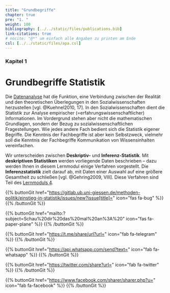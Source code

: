 ```yaml
---
title: "Grundbegriffe"
chapter: true
pre: "1. "
weight: 100
bibliography: [../../static/files/publications.bib]
link-citations: true
# nocite: "@*" um einfach alle Angaben zu printen am Ende
csl: [../../static/files/apa.csl]
---
```


### Kapitel  1

# Grundbegriffe Statistik

Die [Datenanalyse](../glossar/datenanalyse/index.html) hat die Funktion, eine Verbindung zwischen der Realität und den theoretischen Überlegungen in den Sozialwissenschaften herzustellen [vgl. @Kuehnel2010, 17]. In den Sozialwissenschaften dient die Statistik zur Analyse empirischer (=erfahrungswissenschaftlicher) Informationen. Im Vordergrund stehen aber nicht die mathematischen Grundlagen, sondern der Bezug zu sozialwissenschaftlichen Fragestellungen. Wie jedes andere Fach bedient sich die Statistik eigener Begriffe. Die Kenntnis der Fachbegriffe ist aber kein Selbstzweck, vielmehr soll die Kenntnis der Fachbegriffe Kommunikation von Wissensinhalten vereinfachen.

Wir unterscheiden zwischen **Deskriptiv-** und **Inferenz-Statistik**. Mit **deskriptiven Statistiken** werden vorliegende Daten beschrieben – dazu werden Ihnen in diesem Lernmodul einige Verfahren vorgestellt. Die **Inferenzstatistik** zielt darauf ab, mit Daten einer Auswahl auf eine größere Gesamtheit zu schließen [vgl. @Gehring2009, VIII]. Diese Verfahren sind Teil des [Lernmoduls 4](../../LM4/).

{{% buttonGit href="https://gitlab.ub.uni-giessen.de/methoden-politik/einstieg-in-statistik/issues/new?issue[title]=" icon="fas fa-bug" %}} {{% /buttonGit %}} 

{{% buttonGit href="mailto:?subject=Schau%20dir%20das%20mal%20an%3A%20" icon="fas fa-paper-plane" %}} {{% /buttonGit %}}

{{% buttonGit href="https://t.me/share/url?url=" icon="fab fa-telegram" %}} {{% /buttonGit %}}

{{% buttonGit href="https://api.whatsapp.com/send?text=" icon="fab fa-whatsapp" %}} {{% /buttonGit %}}

{{% buttonGit href="https://twitter.com/share?url=" icon="fab fa-twitter" %}} {{% /buttonGit %}}

{{% buttonGit href="https://www.facebook.com/sharer/sharer.php?u=" icon="fab fa-facebook" %}} {{% /buttonGit %}}